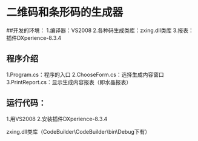 # 二维码和条形码的生成器
##开发的环境：
1.编译器：VS2008
2.各种码生成类库：zxing.dll类库
3.报表：插件DXperience-8.3.4

## 程序介绍
1.Program.cs：程序的入口
2.ChooseForm.cs：选择生成内容窗口
3.PrintReport.cs：显示生成内容报表（即水晶报表）

## 运行代码：
1.用VS2008
2.安装插件DXperience-8.3.4

zxing.dll类库（CodeBuilder\CodeBuilder\bin\Debug下有）

